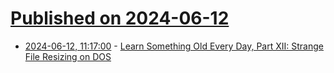 # [Published on 2024-06-12](index.md)

* [2024-06-12, 11:17:00](https://soylentnews.org/article.pl?sid=24/06/11/1338235&from=rss) - [Learn Something Old Every Day, Part XII: Strange File Resizing on DOS](https://soylentnews.org/article.pl?sid=24/06/11/1338235&from=rss)
